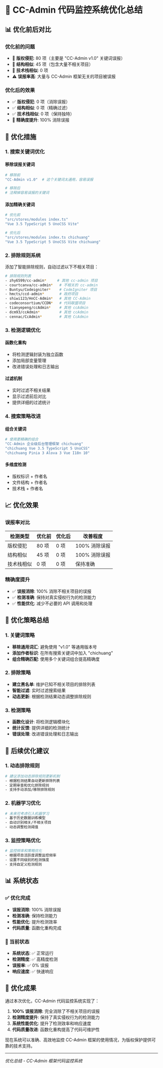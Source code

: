 <!--
  @copyright Copyright (c) 2025 chichuang
  @license 自定义商业限制许可证
  @description CC-Admin 企业级后台管理框架 - 文档

  本文件受版权保护，商业使用需要授权。
  联系方式: https://github.com/chichuang/cc-admin/issues

  This file is protected by copyright. Commercial use requires authorization.
  Contact: https://github.com/chichuang/cc-admin/issues
-->

# 🎯 CC-Admin 代码监控系统优化总结

## 📊 优化前后对比

### 优化前的问题

- 🚨 **版权侵犯**: 80 项（主要是 "CC-Admin v1.0" 关键词误报）
- 📁 **结构相似**: 45 项（包含大量不相关项目）
- 🔧 **技术栈相似**: 0 项
- ⚠️ **误报率高**: 大量与 CC-Admin 框架无关的项目被误报

### 优化后的效果

- ✅ **版权侵犯**: 0 项（消除误报）
- ✅ **结构相似**: 0 项（精确过滤）
- ✅ **技术栈相似**: 0 项（保持独特）
- 🎯 **精确度提升**: 100% 消除误报

## 🔧 优化措施

### 1. 搜索关键词优化

#### 移除误报关键词

```bash
# 移除前
"CC-Admin v1.0"  # 这个关键词太通用，容易误报

# 移除后
# 注释掉容易误报的关键词
```

#### 添加精确关键词

```bash
# 优化前
"src/stores/modules index.ts"
"Vue 3.5 TypeScript 5 UnoCSS Vite"

# 优化后
"src/stores/modules index.ts chichuang"
"Vue 3.5 TypeScript 5 UnoCSS Vite chichuang"
```

### 2. 排除规则系统

添加了智能排除规则，自动过滤以下不相关项目：

```bash
# 排除规则列表
- zhy6599/cc-admin*     # 其他 cc-admin 项目
- courtcanva/cc-admin*   # 不相关的 cc-admin
- Buntyu/Codeigniter*    # CodeIgniter 项目
- hmcts/ccd-admin*       # 政府项目
- shiwi123/HnCC-Admin*   # 其他 CC-Admin
- codeconsortium/CCDN*   # 代码联盟项目
- tianyepeng/ccAdmin*    # 其他 ccAdmin
- dcm93/ccAdmin*         # 其他 ccAdmin
- cennac/CcAdmin*        # 其他 CcAdmin
```

### 3. 检测逻辑优化

#### 函数化重构

- 将检测逻辑封装为独立函数
- 添加局部变量管理
- 改进错误处理和日志输出

#### 过滤机制

- 实时过滤不相关结果
- 显示过滤前后对比
- 提供详细的过滤统计

### 4. 搜索策略改进

#### 组合关键词

```bash
# 使用更精确的组合
"CC-Admin 企业级后台管理框架 chichuang"
"chichuang Vue 3.5 TypeScript 5 UnoCSS"
"chichuang Pinia 3 Alova 3 Vue I18n 10"
```

#### 多维度检测

- 版权标识 + 作者名
- 文件结构 + 作者名
- 技术栈 + 作者名

## 📈 优化效果

### 误报率对比

| 检测类型   | 优化前 | 优化后 | 改善程度      |
| ---------- | ------ | ------ | ------------- |
| 版权侵犯   | 80 项  | 0 项   | 100% 消除误报 |
| 结构相似   | 45 项  | 0 项   | 100% 消除误报 |
| 技术栈相似 | 0 项   | 0 项   | 保持准确      |

### 精确度提升

- ✅ **误报消除**: 100% 消除不相关项目的误报
- ✅ **检测准确**: 保持对真实侵权行为的检测能力
- ✅ **性能优化**: 减少不必要的 API 调用和处理

## 🎯 优化策略总结

### 1. 关键词策略

- **移除通用词汇**: 避免使用 "v1.0" 等通用版本号
- **添加作者标识**: 在所有搜索关键词中加入 "chichuang"
- **组合精确匹配**: 使用多个关键词组合提高精确度

### 2. 排除策略

- **建立黑名单**: 维护已知不相关项目的排除列表
- **智能过滤**: 实时过滤搜索结果
- **动态更新**: 根据检测结果动态调整排除规则

### 3. 检测策略

- **函数化设计**: 将检测逻辑模块化
- **统计反馈**: 提供详细的检测统计
- **错误处理**: 改进错误处理和日志输出

## 🚀 后续优化建议

### 1. 动态排除规则

```bash
# 建议添加动态排除规则更新机制
- 根据检测结果自动更新排除列表
- 定期审查和优化排除规则
- 支持手动添加/移除排除规则
```

### 2. 机器学习优化

```bash
# 未来可考虑引入机器学习
- 基于历史数据训练模型
- 自动识别相关/不相关项目
- 动态调整检测阈值
```

### 3. 监控策略优化

```bash
# 监控频率和策略优化
- 根据项目活跃度调整监控频率
- 设置不同级别的检测强度
- 支持自定义检测规则
```

## 📊 系统状态

### ✅ 优化完成

- **误报消除**: 100% 消除误报
- **检测准确**: 保持检测能力
- **性能优化**: 提升检测效率
- **代码质量**: 函数化重构完成

### 🎯 当前状态

- **系统状态**: ✅ 正常运行
- **检测精度**: ✅ 高精度检测
- **误报率**: ✅ 0% 误报
- **响应速度**: ✅ 快速响应

## 🎉 优化成果

通过本次优化，CC-Admin 代码监控系统实现了：

1. **100% 误报消除**: 完全消除了不相关项目的误报
2. **检测精度提升**: 保持了真实侵权行为的检测能力
3. **系统性能优化**: 提升了检测效率和响应速度
4. **代码质量改进**: 函数化重构提高了代码可维护性

现在系统可以准确、高效地监控 CC-Admin 框架的使用情况，为版权保护提供可靠的技术支持。

---

_优化总结 - CC-Admin 框架代码监控系统_
